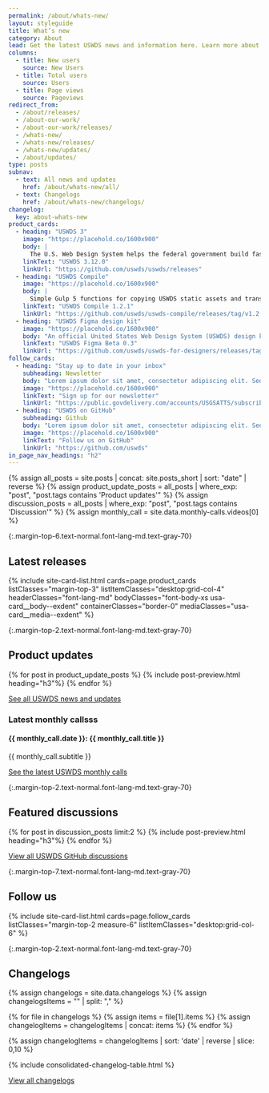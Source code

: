 ```yaml
---
permalink: /about/whats-new/
layout: styleguide
title: What’s new
category: About
lead: Get the latest USWDS news and information here. Learn more about our product development and process, dive deeper into our monthly call topics, and see how we work with our partners to improve the government technology space.
columns:
  - title: New users
    source: New Users
  - title: Total users
    source: Users
  - title: Page views
    source: Pageviews
redirect_from:
  - /about/releases/
  - /about-our-work/
  - /about-our-work/releases/
  - /whats-new/
  - /whats-new/releases/
  - /whats-new/updates/
  - /about/updates/
type: posts
subnav:
  - text: All news and updates
    href: /about/whats-new/all/
  - text: Changelogs
    href: /about/whats-new/changelogs/
changelog:
  key: about-whats-new
product_cards:
  - heading: "USWDS 3"
    image: "https://placehold.co/1600x900"
    body: |
      The U.S. Web Design System helps the federal government build fast, accessible, mobile-friendly websites.
    linkText: "USWDS 3.12.0"
    linkUrl: "https://github.com/uswds/uswds/releases"
  - heading: "USWDS Compile"
    image: "https://placehold.co/1600x900"
    body: |
      Simple Gulp 5 functions for copying USWDS static assets and transforming USWDS Sass into browser-readable CSS.
    linkText: "USWDS Compile 1.2.1"
    linkUrl: "https://github.com/uswds/uswds-compile/releases/tag/v1.2.1"
  - heading: "USWDS Figma design kit"
    image: "https://placehold.co/1600x900"
    body: "An official United States Web Design System (USWDS) design kit from the USWDS team."
    linkText: "USWDS Figma Beta 0.3"
    linkUrl: "https://github.com/uswds/uswds-for-designers/releases/tag/v3.0.0"
follow_cards:
  - heading: "Stay up to date in your inbox"
    subheading: Newsletter
    body: "Lorem ipsum dolor sit amet, consectetur adipiscing elit. Sed tincidunt augue vitae pulvinar lacinia."
    image: "https://placehold.co/1600x900"
    linkText: "Sign up for our newsletter"
    linkUrl: "https://public.govdelivery.com/accounts/USGSATTS/subscriber/new?qsp=GSA_TTS"
  - heading: "USWDS on GitHub"
    subheading: Github
    body: "Lorem ipsum dolor sit amet, consectetur adipiscing elit. Sed tincidunt augue vitae pulvinar lacinia."
    image: "https://placehold.co/1600x900"
    linkText: "Follow us on GitHub"
    linkUrl: "https://github.com/uswds"
in_page_nav_headings: "h2"
---
```

{% assign all_posts = site.posts | concat: site.posts_short | sort: "date" | reverse %}
{% assign product_update_posts = all_posts | where_exp: "post", "post.tags contains 'Product updates'"  %}
{% assign discussion_posts = all_posts | where_exp: "post", "post.tags contains 'Discussion'"  %}
{% assign monthly_call = site.data.monthly-calls.videos[0]  %}

{:.margin-top-6.text-normal.font-lang-md.text-gray-70}
## Latest releases

{% include site-card-list.html
  cards=page.product_cards
  listClasses="margin-top-3"
  listItemClasses="desktop:grid-col-4"
  headerClasses="font-lang-md"
  bodyClasses="font-body-xs usa-card__body--exdent"
  containerClasses="border-0"
  mediaClasses="usa-card__media--exdent"
%}

{:.margin-top-2.text-normal.font-lang-md.text-gray-70}
## Product updates

<div>
{% for post in product_update_posts %}
  {% include post-preview.html heading="h3"%}
{% endfor %}
</div>

<a class="usa-button" href="{{ site.baseurl }}/about/whats-new/all/">See all USWDS news and updates</a>

<div class="usa-card usa-card--flag usa-card--media-right measure-6 margin-y-6">
  <div class="usa-card__container margin-x-0">
    <div class="usa-card__header grid-col-7">
      <h3 class="site-subheading">Latest monthly callsss</h3>
      <h4 class="usa-card__heading font-lang-lg">{{ monthly_call.date }}: {{ monthly_call.title }}</h4>
    </div>
    <div class="usa-card__media usa-card__media--exdent grid-col-5 bg-gray-60">
    </div>
    <div class="usa-card__body grid-col-7">
      <p>{{ monthly_call.subtitle }}</p>
    </div>
    <div class="usa-card__footer grid-col-7">
      <a href="{{ site.baseurl }}/about/monthly-calls" class="usa-button">See the latest USWDS monthly calls</a>
    </div>
  </div>
</div>

{:.margin-top-2.text-normal.font-lang-md.text-gray-70}
## Featured discussions
<div>
{% for post in discussion_posts limit:2 %}
  {% include post-preview.html heading="h3"%}
{% endfor %}
</div>

<a class="usa-button" href="https://github.com/uswds/uswds/discussions">View all USWDS GitHub discussions</a>

{:.margin-top-7.text-normal.font-lang-md.text-gray-70}
## Follow us

{% include site-card-list.html
  cards=page.follow_cards
  listClasses="margin-top-2 measure-6"
  listItemClasses="desktop:grid-col-6"
%}

{:.margin-top-2.text-normal.font-lang-md.text-gray-70}
## Changelogs

{% assign changelogs = site.data.changelogs %}
{% assign changelogsItems = "" | split: "," %}

{% for file in changelogs %}
  {% assign items = file[1].items %}
  {% assign changelogItems = changelogItems | concat: items %}
{% endfor %}

{% assign changelogItems = changelogItems | sort: 'date' | reverse | slice: 0,10 %}


{% include consolidated-changelog-table.html %}

<a class="usa-button margin-top-2" href="{{ site.baseurl }}/about/whats-new/all/">View all changelogs</a>
